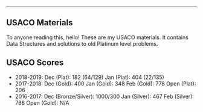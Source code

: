 ---

## USACO Materials

To anyone reading this, hello! These are my USACO materials. It contains Data Structures 
and solutions to old Platinum level problems.

## USACO Scores
- 2018-2019:
Dec (Plat): 182 (64/129)
Jan (Plat): 404 (22/135)
- 2017-2018:
Dec (Gold): 400
Jan (Gold): 348
Feb (Gold): 778
Open (Plat): 206
- 2016-2017:
Dec (Bronze/Silver): 1000/300
Jan (Silver): 467
Feb (Silver): 788
Open (Gold): N/A

